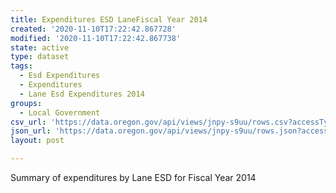 ```yaml
---
title: Expenditures ESD LaneFiscal Year 2014
created: '2020-11-10T17:22:42.867728'
modified: '2020-11-10T17:22:42.867738'
state: active
type: dataset
tags:
  - Esd Expenditures
  - Expenditures
  - Lane Esd Expenditures 2014
groups:
  - Local Government
csv_url: 'https://data.oregon.gov/api/views/jnpy-s9uu/rows.csv?accessType=DOWNLOAD'
json_url: 'https://data.oregon.gov/api/views/jnpy-s9uu/rows.json?accessType=DOWNLOAD'
layout: post

---
```

Summary of expenditures by Lane ESD for Fiscal Year 2014
